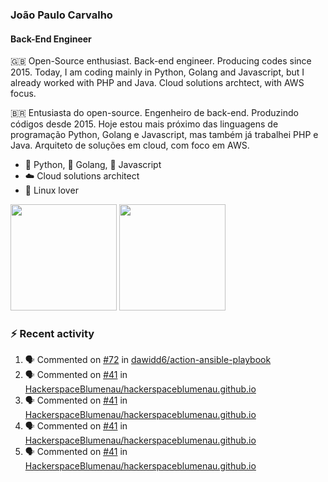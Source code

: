 ### João Paulo Carvalho
#### Back-End Engineer

🇬🇧 Open-Source enthusiast. Back-end engineer. Producing codes since 2015. Today, I am coding mainly in Python, Golang and Javascript, but I already worked with PHP and Java. Cloud solutions archtect, with AWS focus.

🇧🇷 Entusiasta do open-source. Engenheiro de back-end. Produzindo códigos desde 2015. Hoje estou mais próximo das linguagens de programação Python, Golang e Javascript, mas também já trabalhei PHP e Java. Arquiteto de soluções em cloud, com foco em AWS.
 
- 🐍 Python, 🐹 Golang, 🍺 Javascript
- ☁️ Cloud solutions architect
- 🐧 Linux lover

<span>
   <img height="170vw" src="https://github-readme-stats.vercel.app/api?username=jjpaulo2&count_private=true&show_icons=true&theme=dark&&include_all_commits=true"/>
   <img height="170vw" src="https://github-readme-stats-eight-theta.vercel.app/api/top-langs/?username=jjpaulo2&hide=html,css,javascript&layout=compact&langs_count=8&theme=dark"/>
</span>


### ⚡ Recent activity

<!--START_SECTION:activity-->
1. 🗣 Commented on [#72](https://github.com/dawidd6/action-ansible-playbook/issues/72#issuecomment-1749574813) in [dawidd6/action-ansible-playbook](https://github.com/dawidd6/action-ansible-playbook)
2. 🗣 Commented on [#41](https://github.com/HackerspaceBlumenau/hackerspaceblumenau.github.io/issues/41#issuecomment-1746701074) in [HackerspaceBlumenau/hackerspaceblumenau.github.io](https://github.com/HackerspaceBlumenau/hackerspaceblumenau.github.io)
3. 🗣 Commented on [#41](https://github.com/HackerspaceBlumenau/hackerspaceblumenau.github.io/issues/41#issuecomment-1744886666) in [HackerspaceBlumenau/hackerspaceblumenau.github.io](https://github.com/HackerspaceBlumenau/hackerspaceblumenau.github.io)
4. 🗣 Commented on [#41](https://github.com/HackerspaceBlumenau/hackerspaceblumenau.github.io/issues/41#issuecomment-1744880387) in [HackerspaceBlumenau/hackerspaceblumenau.github.io](https://github.com/HackerspaceBlumenau/hackerspaceblumenau.github.io)
5. 🗣 Commented on [#41](https://github.com/HackerspaceBlumenau/hackerspaceblumenau.github.io/issues/41#issuecomment-1728625556) in [HackerspaceBlumenau/hackerspaceblumenau.github.io](https://github.com/HackerspaceBlumenau/hackerspaceblumenau.github.io)
<!--END_SECTION:activity-->
